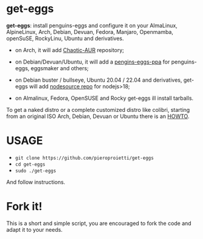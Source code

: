 # get-eggs

**get-eggs**: install penguins-eggs and configure it on your AlmaLinux, AlpineLinux, Arch, Debian, Devuan, Fedora, Manjaro, Openmamba, openSuSE, RockyLinu, Ubuntu and derivatives.

* on Arch, it will add [Chaotic-AUR](https://aur.chaotic.cx/) repository;

* on Debian/Devuan/Ubuntu, it will add a [pengins-eggs-ppa](https://github.com/pieroproietti/penguins-eggs-ppa) for penguins-eggs, eggsmaker and others;

* on Debian buster / bullseye, Ubuntu 20.04 / 22.04 and derivatives, get-eggs
will add [nodesource repo](https://github.com/nodesource/distributions?tab=readme-ov-file#debian-and-ubuntu-based-distributions) for nodejs>18;

* on Almalinux, Fedora, OpenSUSE and Rocky get-eggs ill install tarballs.

To get a naked distro or a complete customized distro like colibri, starting from an original ISO Arch, Debian, Devuan or Ubuntu there is an [HOWTO](./documentation/HOWTO.md).

# USAGE

* `git clone https://github.com/pieroproietti/get-eggs`
* `cd get-eggs`
* `sudo ./get-eggs`

And follow instructions.

# Fork it!
This is a short and simple script, you are encouraged to fork the code and adapt it to your needs.